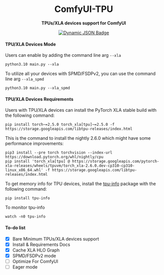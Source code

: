 <div align="center">

# ComfyUI-TPU
**TPUs/XLA devices support for ComfyUI**

[![Dynamic JSON Badge][discord-shield]][discord-url]
<!-- Workaround to display total user from https://github.com/badges/shields/issues/4500#issuecomment-2060079995 -->
[discord-shield]: https://img.shields.io/badge/dynamic/json?url=https%3A%2F%2Fdiscord.com%2Fapi%2Finvites%2Fisekaicreation%3Fwith_counts%3Dtrue&query=%24.approximate_member_count&logo=discord&logoColor=white&label=Discord&color=green&suffix=%20total
[discord-url]: https://discord.com/invite/isekaicreation

</div>

#### TPU/XLA Devices Mode

Users can enable by adding the command line arg `--xla`
```
python3.10 main.py --xla
```

To utilize all your devices with SPMD/FSDPv2, you can use the command line arg `--xla_spmd`
```
python3.10 main.py --xla_spmd
```

#### TPU/XLA Devices Requirements
Users with TPU/XLA devices can install the PyTorch XLA stable build with the following command:

```
pip install torch~=2.5.0 torch_xla[tpu]~=2.5.0 -f https://storage.googleapis.com/libtpu-releases/index.html
```

This is the command to install the nightly 2.6.0 which might have some performance improvements:

```
pip3 install --pre torch torchvision --index-url https://download.pytorch.org/whl/nightly/cpu
pip install 'torch_xla[tpu] @ https://storage.googleapis.com/pytorch-xla-releases/wheels/tpuvm/torch_xla-2.6.0.dev-cp310-cp310-linux_x86_64.whl' -f https://storage.googleapis.com/libtpu-releases/index.html
```


To get memory info for TPU devices, install the [tpu-info](https://github.com/AI-Hypercomputer/cloud-accelerator-diagnostics/tree/main/tpu_info) package with the following command:

```
pip install tpu-info
```

To monitor tpu-info 

```
watch -n0 tpu-info
```


#### To-do list

- [X] Bare Minimum TPUs/XLA devices support
- [X] Install & Requirements Docs
- [X] Cache XLA HLO Graph
- [X] SPMD/FSDPv2 mode
- [ ] Optimize For ComfyUI
- [ ] Eager mode 
